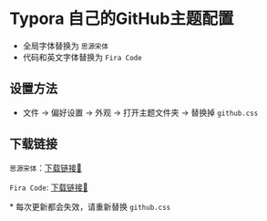# Typora 自己的GitHub主题配置

- 全局字体替换为 `思源宋体`
- 代码和英文字体替换为 `Fira Code`



## 设置方法

- 文件 → 偏好设置 → 外观 → 打开主题文件夹 → 替换掉 `github.css`





## 下载链接

`思源宋体`：[下载链接🔗](https://github.com/adobe-fonts/source-han-serif/archive/1.001R.zip)

`Fira Code`: [下载链接🔗](https://github.com/tonsky/FiraCode/releases/download/5.2/Fira_Code_v5.2.zip)



\* 每次更新都会失效，请重新替换 `github.css`

